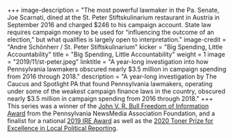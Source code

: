 +++
image-description = "The most powerful lawmaker in the Pa. Senate, Joe Scarnati, dined at the St. Peter Stiftskulinarium restaurant in Austria in September 2016 and charged $246 to his campaign account. State law requires campaign money to be used for “influencing the outcome of an election,” but what qualifies is largely open to interpretation."
image-credit = "Andre Schönherr / St. Peter Stiftskulinarium"
kicker = "Big Spending, Little Accountability"
title = "Big Spending, Little Accountability"
weight = 1
image = "2019/11/st-peter.jpeg"
linktitle = "A year-long investigation into how Pennsylvania lawmakers obscured nearly $3.5 million in campaign spending from 2016 through 2018."
description = "A year-long investigation by The Caucus and Spotlight PA that found Pennsylvania lawmakers, operating under some of the weakest campaign finance laws in the country, obscured nearly $3.5 million in campaign spending from 2016 through 2018."
+++
This series was a winner of the [John V. R. Bull Freedom of Information Award](https://panewsmedia.org/2020-professional-keystone-media-awards/john-v-r-bull-freedom-of-information-award/) from the Pennsylvania NewsMedia Association Foundation, and a finalist for a national [2019 IRE Award](https://www.ire.org/2019IREAwards) as well as the [2020 Toner Prize for Excellence in Local Political Reporting](https://news.syr.edu/blog/2020/03/31/newhouse-school-announces-winners-in-2020-toner-prize-competition/).
